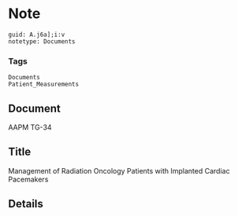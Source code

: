 # Note
```
guid: A.j6a];i:v
notetype: Documents
```

### Tags
```
Documents
Patient_Measurements
```

## Document
AAPM TG-34

## Title
Management of Radiation Oncology Patients with Implanted Cardiac Pacemakers

## Details

